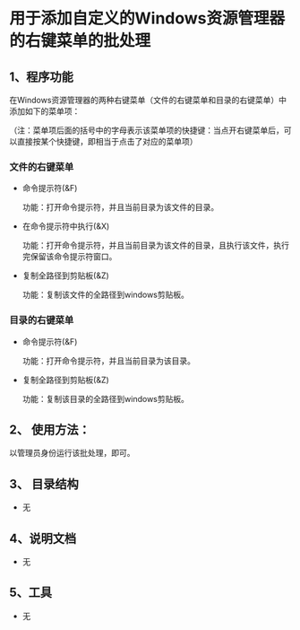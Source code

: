 # 用于添加自定义的Windows资源管理器的右键菜单的批处理

## 1、程序功能

在Windows资源管理器的两种右键菜单（文件的右键菜单和目录的右键菜单）中添加如下的菜单项：

（注：菜单项后面的括号中的字母表示该菜单项的快捷键：当点开右键菜单后，可以直接按某个快捷键，即相当于点击了对应的菜单项）

### 文件的右键菜单

- 命令提示符(&F)                   

  功能：打开命令提示符，并且当前目录为该文件的目录。

- 在命令提示符中执行(&X) 

  功能：打开命令提示符，并且当前目录为该文件的目录，且执行该文件，执行完保留该命令提示符窗口。

- 复制全路径到剪贴板(&Z) 

  功能：复制该文件的全路径到windows剪贴板。



### 目录的右键菜单

- 命令提示符(&F)                    

  功能：打开命令提示符，并且当前目录为该目录。

- 复制全路径到剪贴板(&Z)       

  功能：复制该目录的全路径到windows剪贴板。


## 2、 使用方法：

以管理员身份运行该批处理，即可。



## 3、 目录结构

- 无


## 4、说明文档

- 无


## 5、工具

- 无
